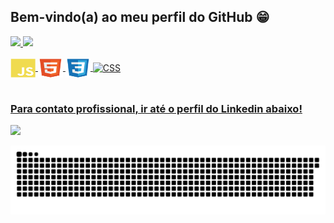 ## Bem-vindo(a) ao meu perfil do GitHub 😁

 <div>
   <a href="https://github.com/Grannek">
   <img height="180em" src="https://github-readme-stats.vercel.app/api?username=Grannek&show_icons=true&theme=midnight-purple&include_all_commits=true&count_private=true"/>
   <img height="180em" src="https://github-readme-stats.vercel.app/api/top-langs/?username=Grannek&layout=compact&langs_count=6&theme=midnight-purple"/>

</div>
<div style="display: inline_block"><br>
  <img align="center" alt="Js" height="30" width="40" src="https://raw.githubusercontent.com/devicons/devicon/master/icons/javascript/javascript-plain.svg">
  <img align="center" alt="HTML" height="30" width="40" src="https://raw.githubusercontent.com/devicons/devicon/master/icons/html5/html5-original.svg">
  <img align="center" alt="CSS" height="30" width="40" src="https://raw.githubusercontent.com/devicons/devicon/master/icons/css3/css3-original.svg">
  <img align="center" alt="CSS" height="30" width="40" src="https://cdn.jsdelivr.net/gh/devicons/devicon/icons/java/java-original-wordmark.svg" />


</div>
 
 <br>
 
  ### Para contato profissional, ir até o perfil do Linkedin abaixo!
 
<div> 
  <a href="https://www.linkedin.com/in/joão-pedro-ferreira-beirigo-8130b7269/" target="_blank"><img src="https://img.shields.io/badge/-LinkedIn-%230077B5?style=for-the-badge&logo=linkedin&logoColor=white" target="_blank"></a> 
 
  ![Snake animation](https://github.com/Grannek/Grannek/blob/output/github-contribution-grid-snake.svg)

</div>
